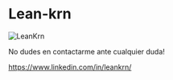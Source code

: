 # Lean-krn

<div align="left">
    <img src="https://res.cloudinary.com/dtfppvicy/image/upload/v1678810170/BannerGit_hpl0os.png" alt="LeanKrn"  />
</div>





No dudes en contactarme ante cualquier duda!

https://www.linkedin.com/in/leankrn/
